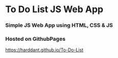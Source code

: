 # To Do List JS Web App

### Simple JS Web App using HTML, CSS & JS
### Hosted on GithubPages
https://harddant.github.io/To-Do-List 